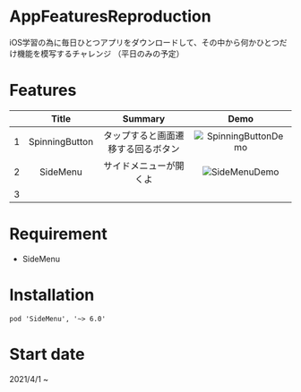 # AppFeaturesReproduction
iOS学習の為に毎日ひとつアプリをダウンロードして、その中から何かひとつだけ機能を模写するチャレンジ
（平日のみの予定）

# Features
|  | Title | Summary | Demo |
|:---|:---:|:---:| :---: |
|1 |SpinningButton |タップすると画面遷移する回るボタン|![SpinningButtonDemo](https://user-images.githubusercontent.com/67716751/113243317-c1b98f00-92ed-11eb-93e4-1fc96a4e0d81.GIF) |
|2 | SideMenu |サイドメニューが開くよ|![SideMenuDemo](https://user-images.githubusercontent.com/67716751/113375046-88def000-93a9-11eb-80dc-46d9724f0f68.GIF)|
|3 |||

# Requirement
 
* SideMenu
 
# Installation
  
```
pod 'SideMenu', '~> 6.0'
```

# Start date
2021/4/1 ~
